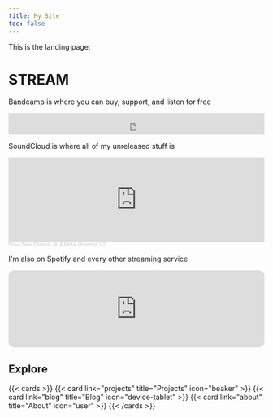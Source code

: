 ```yaml
---
title: My Site
toc: false
---
```


This is the landing page.

# STREAM
Bandcamp is where you can buy, support, and listen for free
<iframe style="border: 0; width: 100%; height: 42px;" src="https://bandcamp.com/EmbeddedPlayer/track=1932299291/size=small/bgcol=333333/linkcol=2ebd35/transparent=true/" seamless><a href="https://novanewchorus.bandcamp.com/track/old-hippies">Old Hippies by Nova New Chorus</a></iframe>

SoundCloud is where all of my unreleased stuff is
<iframe width="100%" height="166" scrolling="no" frameborder="no" allow="autoplay" src="https://w.soundcloud.com/player/?url=https%3A//api.soundcloud.com/tracks/1848944718&color=%23ff5500&auto_play=false&hide_related=false&show_comments=true&show_user=true&show_reposts=false&show_teaser=true"></iframe><div style="font-size: 10px; color: #cccccc;line-break: anywhere;word-break: normal;overflow: hidden;white-space: nowrap;text-overflow: ellipsis; font-family: Interstate,Lucida Grande,Lucida Sans Unicode,Lucida Sans,Garuda,Verdana,Tahoma,sans-serif;font-weight: 100;"><a href="https://soundcloud.com/nova-new-chorus" title="Nova New Chorus" target="_blank" style="color: #cccccc; text-decoration: none;">Nova New Chorus</a> · <a href="https://soundcloud.com/nova-new-chorus/in-a-metal-universe-v2" title="In A Metal Universe V2" target="_blank" style="color: #cccccc; text-decoration: none;">In A Metal Universe V2</a></div>

I'm also on Spotify and every other streaming service
<iframe style="border-radius:12px" src="https://open.spotify.com/embed/album/2lTi18XCwzqCHZ9MQ9TXda?utm_source=generator&theme=0" width="100%" height="152" frameBorder="0" allowfullscreen="" allow="autoplay; clipboard-write; encrypted-media; fullscreen; picture-in-picture" loading="lazy"></iframe>

## Explore

{{< cards >}}
  {{< card link="projects" title="Projects" icon="beaker" >}}
  {{< card link="blog" title="Blog" icon="device-tablet" >}}
  {{< card link="about" title="About" icon="user" >}}
{{< /cards >}}

